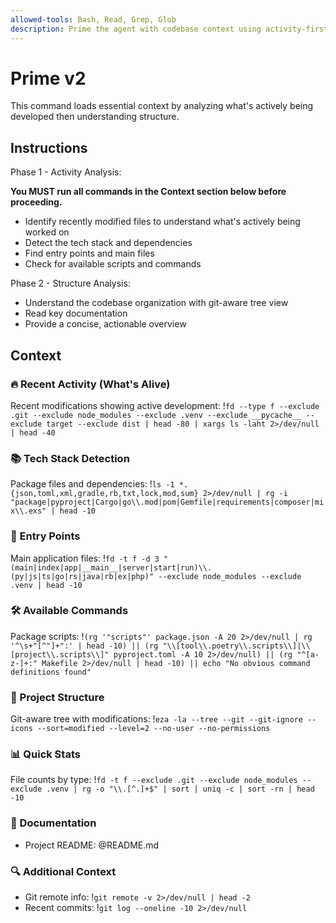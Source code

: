 ```yaml
---
allowed-tools: Bash, Read, Grep, Glob
description: Prime the agent with codebase context using activity-first analysis
---
```


# Prime v2

This command loads essential context by analyzing what's actively being developed then understanding structure.

## Instructions

Phase 1 - Activity Analysis:

**You MUST run all commands in the Context section below before proceeding.**

- Identify recently modified files to understand what's actively being worked on
- Detect the tech stack and dependencies
- Find entry points and main files
- Check for available scripts and commands

Phase 2 - Structure Analysis:

- Understand the codebase organization with git-aware tree view
- Read key documentation
- Provide a concise, actionable overview

## Context

### 🔥 Recent Activity (What's Alive)

Recent modifications showing active development: !`fd --type f --exclude .git --exclude node_modules --exclude .venv --exclude __pycache__ --exclude target --exclude dist | head -80 | xargs ls -laht 2>/dev/null | head -40`

### 📚 Tech Stack Detection

Package files and dependencies: !`ls -1 *.{json,toml,xml,gradle,rb,txt,lock,mod,sum} 2>/dev/null | rg -i "package|pyproject|Cargo|go\\.mod|pom|Gemfile|requirements|composer|mix\\.exs" | head -10`

### 🚀 Entry Points

Main application files: !`fd -t f -d 3 "(main|index|app|__main__|server|start|run)\\.(py|js|ts|go|rs|java|rb|ex|php)" --exclude node_modules --exclude .venv | head -10`

### 🛠️ Available Commands

Package scripts: !`(rg '"scripts"' package.json -A 20 2>/dev/null | rg '^\s+"[^"]+":' | head -10) || (rg "\\[tool\\.poetry\\.scripts\\]|\\[project\\.scripts\\]" pyproject.toml -A 10 2>/dev/null) || (rg "^[a-z-]+:" Makefile 2>/dev/null | head -10) || echo "No obvious command definitions found"`

### 📂 Project Structure

Git-aware tree with modifications: !`eza -la --tree --git --git-ignore --icons --sort=modified --level=2 --no-user --no-permissions`

### 📊 Quick Stats

File counts by type: !`fd -t f --exclude .git --exclude node_modules --exclude .venv | rg -o "\\.[^.]+$" | sort | uniq -c | sort -rn | head -10`

### 📖 Documentation

- Project README: @README.md

### 🔍 Additional Context

- Git remote info: !`git remote -v 2>/dev/null | head -2`
- Recent commits: !`git log --oneline -10 2>/dev/null`
